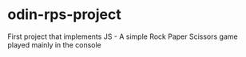 # odin-rps-project
First project that implements JS - A simple Rock Paper Scissors game played mainly in the console
